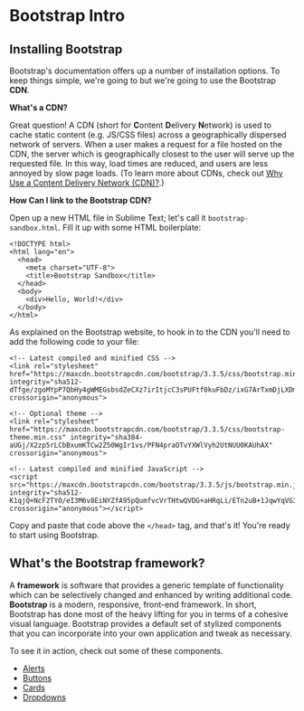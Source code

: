 # Bootstrap Intro

## Installing Bootstrap

Bootstrap's documentation offers up a number of installation options. To keep things simple, we're going to  but we're going to use the Bootstrap __CDN__.

**What's a CDN?**

Great question! A CDN (short for **C**ontent **D**elivery **N**etwork) is used to cache static content (e.g. JS/CSS files) across a geographically dispersed network of servers. When a user makes a request for a file hosted on the CDN, the server which is geographically closest to the user will serve up the requested file. In this way, load times are reduced, and users are less annoyed by slow page loads. (To learn more about CDNs, check out [Why Use a Content Delivery Network (CDN)?](https://gtmetrix.com/why-use-a-cdn.html).)

**How Can I link to the Bootstrap CDN?**

Open up a new HTML file in Sublime Text; let's call it `bootstrap-sandbox.html`. Fill it up with some HTML boilerplate:

```
<!DOCTYPE html>
<html lang="en">
  <head>
    <meta charset="UTF-8">
    <title>Bootstrap Sandbox</title>
  </head>
  <body>
    <div>Hello, World!</div>
  </body>
</html>
```

As explained on the Bootstrap website, to hook in to the CDN you'll need to add the following code to your file:

```
<!-- Latest compiled and minified CSS -->
<link rel="stylesheet" href="https://maxcdn.bootstrapcdn.com/bootstrap/3.3.5/css/bootstrap.min.css" integrity="sha512-dTfge/zgoMYpP7QbHy4gWMEGsbsdZeCXz7irItjcC3sPUFtf0kuFbDz/ixG7ArTxmDjLXDmezHubeNikyKGVyQ==" crossorigin="anonymous">

<!-- Optional theme -->
<link rel="stylesheet" href="https://maxcdn.bootstrapcdn.com/bootstrap/3.3.5/css/bootstrap-theme.min.css" integrity="sha384-aUGj/X2zp5rLCbBxumKTCw2Z50WgIr1vs/PFN4praOTvYXWlVyh2UtNUU0KAUhAX" crossorigin="anonymous">

<!-- Latest compiled and minified JavaScript -->
<script src="https://maxcdn.bootstrapcdn.com/bootstrap/3.3.5/js/bootstrap.min.js" integrity="sha512-K1qjQ+NcF2TYO/eI3M6v8EiNYZfA95pQumfvcVrTHtwQVDG+aHRqLi/ETn2uB+1JqwYqVG3LIvdm9lj6imS/pQ==" crossorigin="anonymous"></script>
```

Copy and paste that code above the `</head>` tag, and that's it! You're ready to start using Bootstrap.

## What's the Bootstrap framework?

A **framework** is software that provides a generic template of functionality which can be selectively changed and enhanced by writing additional code. **Bootstrap** is a modern, responsive, front-end framework. In short, Bootstrap has done most of the heavy lifting for you in terms of a cohesive visual language. Bootstrap provides a default set of stylized components that you can incorporate into your own application and tweak as necessary.

To see it in action, check out some of these components.

* [Alerts](https://getbootstrap.com/docs/4.1/components/alerts/)
* [Buttons](https://getbootstrap.com/docs/4.1/components/buttons/)
* [Cards](https://getbootstrap.com/docs/4.1/components/card/)
* [Dropdowns](https://getbootstrap.com/docs/4.1/components/dropdowns/)
